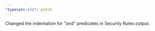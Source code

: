 ```yaml
---
"typesync-cli": patch
---
```


Changed the indentation for "and" predicates in Security Rules output.  

